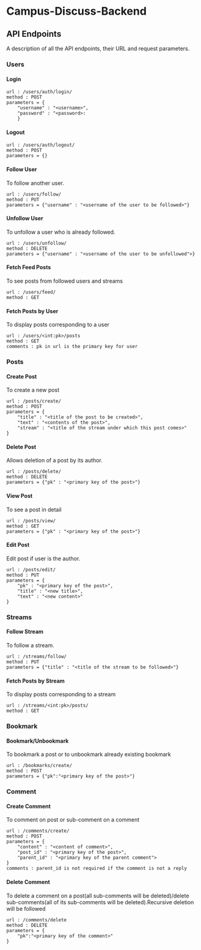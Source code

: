 # Campus-Discuss-Backend
## API Endpoints
A description of all the API endpoints, their URL and request parameters.
### Users
#### Login
```
url : /users/auth/login/
method : POST
parameters = {
    "username" : "<username>",
    "password" : "<password>:
    }
```
#### Logout
```
url : /users/auth/logout/
method : POST
parameters = {}
```
#### Follow User
To follow another user.
```
url : /users/follow/
method : PUT
parameters = {"username" : "<username of the user to be followed>"}
```
#### Unfollow User
To unfollow a user who is already followed.
```
url : /users/unfollow/
method : DELETE
parameters = {"username" : "<username of the user to be unfollowed">}
```

#### Fetch Feed Posts
To see posts from followed users and streams
```
url : /users/feed/
method : GET
```

#### Fetch Posts by User
To display posts corresponding to a user
```
url : /users/<int:pk>/posts
method : GET
comments : pk in url is the primary key for user
```
### Posts
#### Create Post
To create a new post
```
url : /posts/create/
method : POST
parameters = {
    "title" : "<title of the post to be created>",
    "text" : "<contents of the post>",
    "stream" : "<title of the stream under which this post comes>"
}
```
#### Delete Post
Allows deletion of a post by its author.
```
url : /posts/delete/
method : DELETE
parameters = {"pk" : "<primary key of the post>"}
```
#### View Post
To see a post in detail
```
url : /posts/view/
method : GET
parameters = {"pk" : "<primary key of the post>"}
```
#### Edit Post
Edit post if user is the author.
```
url : /posts/edit/
method : PUT
parameters = {
    "pk" : "<primary key of the post>",
    "title" : "<new title>",
    "text" : "<new content>"
}
```
### Streams
#### Follow Stream
To follow a stream.
```
url : /streams/follow/
method : PUT
parameters = {"title" : "<title of the stream to be followed>"}
```
#### Fetch Posts by Stream
To display posts corresponding to a stream
```
url : /streams/<int:pk>/posts/
method : GET
```
### Bookmark
#### Bookmark/Unbookmark
To bookmark a post or to unbookmark already existing bookmark
```
url : /bookmarks/create/
method : POST
parameters = {"pk":"<primary key of the post>"}
```
### Comment
#### Create Comment
To comment on post or sub-comment on a comment
```
url : /comments/create/
method : POST
parameters = {
    "content" : "<content of comment>",
    "post_id" : "<primary key of the post>",
    "parent_id" : "<primary key of the parent comment">
}
comments : parent_id is not required if the comment is not a reply
```
#### Delete Comment
To delete a comment on a post(all sub-comments will be deleted)/delete sub-comments(all of its sub-comments will be deleted).Recursive deletion will be followed
```
url : /comments/delete
method : DELETE
parameters = {
    "pk":"<primary key of the comment>"
}
```
